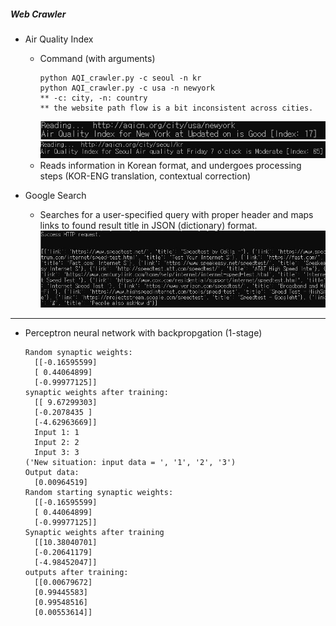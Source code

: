 ##### Web Crawler

- Air Quality Index
  - Command (with arguments)
    ```console 
    python AQI_crawler.py -c seoul -n kr
    python AQI_crawler.py -c usa -n newyork
    ** -c: city, -n: country
    ** the website path flow is a bit inconsistent across cities.
    ```
    ![NewYork](outputs/newyork.jpg)
    ![Seoul](outputs/seoul.jpg)
  - Reads information in Korean format, and undergoes processing steps (KOR-ENG translation, contextual correction) 

- Google Search
  - Searches for a user-specified query with proper header and maps links to found result title in JSON (dictionary) format. 
    ![Output](outputs/test.jpg)

***********

- Perceptron neural network with backpropgation (1-stage)
  ```script
  Random synaptic weights:
    [[-0.16595599]
    [ 0.44064899]
    [-0.99977125]]
  synaptic weights after training:
    [[ 9.67299303]
    [-0.2078435 ]
    [-4.62963669]]
    Input 1: 1
    Input 2: 2
    Input 3: 3
  ('New situation: input data = ', '1', '2', '3')
  Output data:
    [0.00964519]
  Random starting synaptic weights:
    [[-0.16595599]
    [ 0.44064899]
    [-0.99977125]]
  Synaptic weights after training
    [[10.38040701]
    [-0.20641179]
    [-4.98452047]]
  outputs after training:
    [[0.00679672]
    [0.99445583]
    [0.99548516]
    [0.00553614]]
  ```